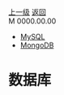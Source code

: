 <div class="extend-header">
    <div class="info">
        <div class="record">
            <a class="back" href="./">上一级</a>
            <a class="back" href="./">返回</a>
        </div>        
        <div class="mini">
            <span>M 0000.00.00</span>
        </div>
    </div>
    <div class="content"><div class="custom-block children"><ul><li><a href="/database/mysql">MySQL</a></li><li><a href="/database/mongodb">MongoDB</a></li></ul></div></div>
</div>
<div class="content-header">
<h1>数据库</h1>
</div>

